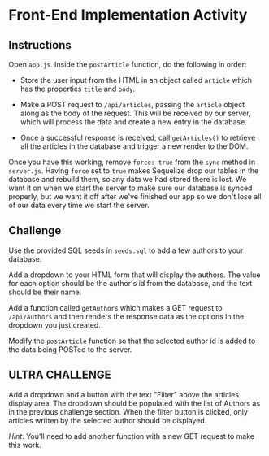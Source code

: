 # Front-End Implementation Activity

## Instructions

Open `app.js`. Inside the `postArticle` function, do the following in order:

* Store the user input from the HTML in an object called `article` which has the properties `title` and `body`.

* Make a POST request to `/api/articles`, passing the `article` object along as the body of the request. This will be received by our server, which will process the data and create a new entry in the database.

* Once a successful response is received, call `getArticles()` to retrieve all the articles in the database and trigger a new render to the DOM.

Once you have this working, remove `force: true` from the `sync` method in `server.js`. Having `force` set to `true` makes Sequelize drop our tables in the database and rebuild them, so any data we had stored there is lost. We want it on when we start the server to make sure our database is synced properly, but we want it off after we've finished our app so we don't lose all of our data every time we start the server.

## Challenge

Use the provided SQL seeds in `seeds.sql` to add a few authors to your database.

Add a dropdown to your HTML form that will display the authors. The value for each option should be the author's id from the database, and the text should be their name.

Add a function called `getAuthors` which makes a GET request to `/api/authors` and then renders the response data as the options in the dropdown you just created.

Modify the `postArticle` function so that the selected author id is added to the data being POSTed to the server.


## ULTRA CHALLENGE

Add a dropdown and a button with the text "Filter" above the articles display area.  The dropdown should be populated with the list of Authors as in the previous challenge section. When the filter button is clicked, only articles written by the selected author should be displayed. 

_Hint_: You'll need to add another function with a new GET request to make this work.